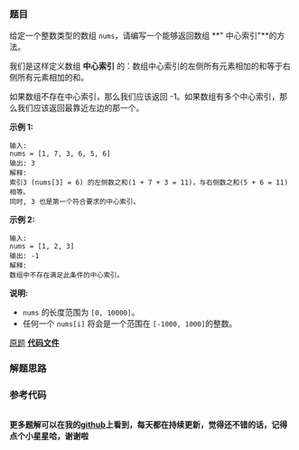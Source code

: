 ### 题目
给定一个整数类型的数组 `nums`，请编写一个能够返回数组 **" 中心索引"**的方法。

我们是这样定义数组 **中心索引** 的：数组中心索引的左侧所有元素相加的和等于右侧所有元素相加的和。

如果数组不存在中心索引，那么我们应该返回 -1。如果数组有多个中心索引，那么我们应该返回最靠近左边的那一个。

**示例 1:**

    
    
    输入: 
    nums = [1, 7, 3, 6, 5, 6]
    输出: 3
    解释: 
    索引3 (nums[3] = 6) 的左侧数之和(1 + 7 + 3 = 11)，与右侧数之和(5 + 6 = 11)相等。
    同时, 3 也是第一个符合要求的中心索引。
    

**示例 2:**

    
    
    输入: 
    nums = [1, 2, 3]
    输出: -1
    解释: 
    数组中不存在满足此条件的中心索引。

**说明:**

  * `nums` 的长度范围为 `[0, 10000]`。
  * 任何一个 `nums[i]` 将会是一个范围在 `[-1000, 1000]`的整数。

[原题](https://leetcode-cn.com/problems/find-pivot-index/)    **[代码文件]()**


### 解题思路




### 参考代码

```go


```




**更多题解可以在我的[github](https://github.com/LZH139/leetcode_Go)上看到，每天都在持续更新，觉得还不错的话，记得点个小星星哈，谢谢啦**

